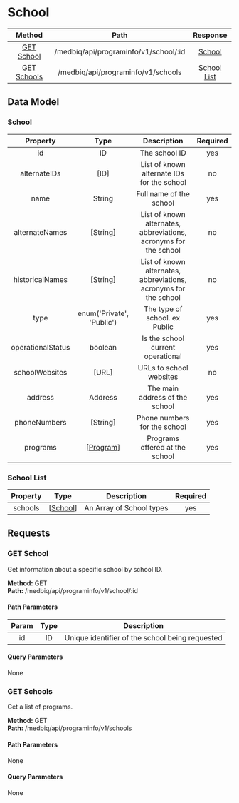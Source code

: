 # School
|     Method                      |       Path                                  |         Response                    |
|    :------:                     |       :--:                                  |       :----------:                  |
|  [GET School](#get-school)      |    /medbiq/api/programinfo/v1/school/:id    |      [School](#school)              |  
|  [GET Schools](#get-schools)    |      /medbiq/api/programinfo/v1/schools     |    [School List](#school-list)      |  


## Data Model

### School
|    Property     |        Type         |                            Description                            |   Required   |
|    :------:     |        :--:         |                            :----------:                           |     :--:     |
|       id        |         ID          |                          The school ID                            |     yes      |
|  alternateIDs   |        [ID]         |          List of known alternate IDs for the school               |      no      |
|      name       |       String        |                     Full name of the school                       |     yes      |
| alternateNames  |      [String]       |  List of known alternates, abbreviations, acronyms for the school |      no      |
| historicalNames |      [String]       |  List of known alternates, abbreviations, acronyms for the school |      no      |
|       type      | enum('Private', 'Public') |           The type of school. ex Public                     |     yes      |
| operationalStatus |     boolean       |                Is the school current operational                  |     yes      |
|  schoolWebsites |       [URL]         |                      URLs to school websites                      |      no      |
|     address     |       Address       |                   The main address of the school                  |     yes      |
|   phoneNumbers  |       [String]      |                    Phone numbers for the school                   |     yes      |
|     programs    | \[[Program](https://github.com/medbiq/medbiq/blob/master/api/programinfo/v1/program/program.md#program-1)\]| Programs offered at the school | yes | 


### School List
|   Property  |        Type                 |        Description         | Required |
|   :------:  |        :--:                 |        :----------:        |  :--:    |
|   schools   | \[[School](#school)\]       |  An Array of School types  |   yes    |


## Requests
### GET School
Get information about a specific school by school ID.  
  
__Method:__  GET  
__Path:__ /medbiq/api/programinfo/v1/school/:id

#### Path Parameters
|   Param    |           Type           |       Description        |
|   :---:    |        :--------:        |      :------------:      |
|    id      |            ID            |  Unique identifier of the school being requested  |

#### Query Parameters
None


### GET Schools
Get a list of programs.  
  
__Method:__  GET  
__Path:__ /medbiq/api/programinfo/v1/schools

#### Path Parameters
None

#### Query Parameters
None
